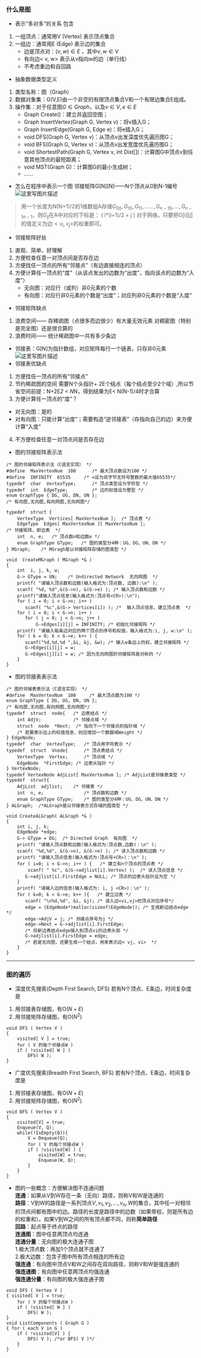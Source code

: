 ### 什么是图
- 表示“多对多”的关系
包含
1. 一组顶点：通常用V (Vertex) 表示顶点集合
2. 一组边：通常用E (Edge) 表示边的集合
   - 边是顶点对：$(v, w) \in E$ ，其中$v, w \in V$
   - 有向边< v, w> 表示从v指向w的边（单行线）
   - 不考虑重边和自回路
- 抽象数据类型定义
1. 类型名称：图（Graph）
2. 数据对象集：G(V,E)由一个非空的有限顶点集合V和一个有限边集合E组成。
3. 操作集：对于任意图$G \in Graph$，以及$v \in V, e \in E$
    - Graph Create()：建立并返回空图；
    - Graph InsertVertex(Graph G, Vertex v)：将v插入G；
    - Graph InsertEdge(Graph G, Edge e)：将e插入G；
    - void DFS(Graph G, Vertex v)：从顶点v出发深度优先遍历图G；
    - void BFS(Graph G, Vertex v)：从顶点v出发宽度优先遍历图G；
    - void ShortestPath(Graph G, Vertex v, int Dist[])：计算图G中顶点v到任意其他顶点的最短距离；
    - void MST(Graph G)：计算图G的最小生成树；
    -  ……
- 怎么在程序中表示一个图
邻接矩阵G[N][N]——N个顶点从0到N-1编号
![这里写图片描述](https://img-blog.csdn.net/20180429160047203?watermark/2/text/aHR0cHM6Ly9ibG9nLmNzZG4ubmV0L2J1Y3RfemM=/font/5a6L5L2T/fontsize/400/fill/I0JBQkFCMA==/dissolve/70)

> 用一个长度为N(N+1)/2的1维数组A存储${G_{00},G_{10},G_{11},……,G_{n-1 0},…,G_{n-1 n-1}}$，则$G_{ij}$在A中对应的下标是：
( i*(i+1)/2 + j )
对于网络，只要把G[i][j]的值定义为边$<v_i,v_j>$的权重即可。

- 邻接矩阵好处
1. 直观、简单、好理解
2. 方便检查任意一对顶点间是否存在边
3. 方便找任一顶点的所有“邻接点”（有边直接相连的顶点）
4. 方便计算任一顶点的“度”（从该点发出的边数为“出度”，指向该点的边数为“入度”）
      - 无向图：对应行（或列）非0元素的个数
      - 有向图：对应行非0元素的个数是“出度”；对应列非0元素的个数是“入度”
- 邻接矩阵缺点
1. 浪费空间—— 存稀疏图（点很多而边很少）有大量无效元素
 对稠密图（特别是完全图）还是很合算的
2. 浪费时间—— 统计稀疏图中一共有多少条边
- 邻接表：G[N]为指针数组，对应矩阵每行一个链表，只存非0元素
![这里写图片描述](https://img-blog.csdn.net/20180429160717920?watermark/2/text/aHR0cHM6Ly9ibG9nLmNzZG4ubmV0L2J1Y3RfemM=/font/5a6L5L2T/fontsize/400/fill/I0JBQkFCMA==/dissolve/70)
- 邻接表优缺点
1. 方便找任一顶点的所有“邻接点”
2. 节约稀疏图的空间
  需要N个头指针+ 2E个结点（每个结点至少2个域）,所以节省空间前提：N+2E*2 < N*N，得到结果为E< N(N-1)/4时才合算
3. 方便计算任一顶点的“度”？
  - 对无向图：是的
  - 对有向图：只能计算“出度”；需要构造“逆邻接表”（存指向自己的边）来方便计算“入度”
4. 不方便检查任意一对顶点间是否存在边
- 图的邻接矩阵表示法

```
/* 图的邻接矩阵表示法（C语言实现） */
#define  MaxVertexNum  100      /* 最大顶点数设为100 */
#define  INFINITY  65535     /* ∞设为双字节无符号整数的最大值65535*/
typedef  char  VertexType;      /* 顶点类型设为字符型 */
typedef  int  EdgeType;         /* 边的权值设为整型 */
enum GraphType { DG, UG, DN, UN };  
/* 有向图,无向图,有向网图,无向网图*/
  
typedef  struct {
    VertexType  Vertices[ MaxVertexNum ];  /* 顶点表 */
    EdgeType  Edges[ MaxVertexNum ][ MaxVertexNum ]; 
/* 邻接矩阵，即边表  */
    int  n, e;   /* 顶点数n和边数e */
    enum GraphType GType;   /* 图的类型分4种：UG、DG、UN、DN */
} MGraph;    /* MGragh是以邻接矩阵存储的图类型 */
  
void  CreateMGraph ( MGraph *G )
{  
    int  i, j, k, w;
    G-> GType = UN;    /* Undirected Network  无向网图  */
    printf( "请输入顶点数和边数(输入格式为:顶点数, 边数):\n" );
    scanf( "%d, %d",&(G->n), &(G->e) ); /* 输入顶点数和边数 */
    printf("请输入顶点信息(输入格式为:顶点号<CR>):\n");
    for ( i = 0; i < G->n; i++ ) 
       scanf( "%c",&(G-> Vertices[i]) ); /*  输入顶点信息，建立顶点表  */
    for ( i = 0; i < G->n; i++ )
       for ( j = 0; j < G->n; j++ )  
           G->Edges[i][j] = INFINITY; /* 初始化邻接矩阵 */
    printf( "请输入每条边对应的两个顶点的序号和权值，输入格式为:i, j, w:\n" );
    for ( k = 0; k < G->e; k++ ) {
       scanf("%d,%d,%d ",&i, &j, &w); /* 输入e条边上的权，建立邻接矩阵 */
       G->Edges[i][j] = w; 
       G->Edges[j][i] = w; /* 因为无向网图的邻接矩阵是对称的 */
    }
}
```
- 图的邻接表表示法

```
/* 图的邻接表表示法（C语言实现） */
#define  MaxVertexNum  100     /* 最大顶点数为100 */
enum GraphType { DG, UG, DN, UN }; 
/* 有向图,无向图,有向网图,无向网图*/
typedef  struct  node{   /* 边表结点 */
    int AdjV;            /* 邻接点域 */
    struct  node  *Next;  /* 指向下一个邻接点的指针域 */
    /* 若要表示边上的权值信息，则应增加一个数据域Weight */
} EdgeNode;
typedef  char  VertexType;   /* 顶点用字符表示 */
typedef  struct  Vnode{      /* 顶点表结点 */
    VertexType  Vertex;      /* 顶点域 */
    EdgeNode  *FirstEdge; /* 边表头指针 */
} VertexNode; 
typedef VertexNode AdjList[ MaxVertexNum ]; /* AdjList是邻接表类型 */
typedef  struct{  
    AdjList  adjlist;    /* 邻接表 */
    int  n, e;               /* 顶点数和边数 */
    enum GraphType GType;    /* 图的类型分4种：UG、DG、UN、DN */
} ALGraph;  /*ALGraph是以邻接表方式存储的图类型 */
  
void CreateALGraph( ALGraph *G )
{
    int i, j, k;
    EdgeNode *edge;
    G-> GType = DG;  /* Directed Graph  有向图  */
    printf( "请输入顶点数和边数(输入格式为:顶点数,边数)：\n" );
    scanf( "%d,%d", &(G->n), &(G->e) ); /* 读入顶点数和边数 */ 
    printf( "请输入顶点信息(输入格式为:顶点号<CR>)：\n" );
    for ( i=0; i < G->n; i++ ) {   /* 建立有n个顶点的顶点表 */
        scanf( " %c", &(G->adjlist[i].Vertex) );  /* 读入顶点信息 */
       G->adjlist[i].FirstEdge = NULL; /* 顶点的边表头指针设为空 */
    }
    printf( "请输入边的信息(输入格式为: i, j <CR>)：\n" );
    for ( k=0; k < G->e; k++ ){   /* 建立边表 */
       scanf( "\n%d,%d", &i, &j); /* 读入边<vi,vj>的顶点对应序号*/
       edge = (EdgeNode*)malloc(sizeof(EdgeNode)); /* 生成新边结点edge */
       edge->AdjV = j; /* 邻接点序号为j */
       edge->Next = G->adjlist[i].FirstEdge;
       /* 将新边表结点edge插入到顶点vi的边表头部 */
       G->adjlist[i].FirstEdge = edge;
       /* 若是无向图，还要生成一个结点，用来表示边< vj, vi>  */
    }
}
```

---
### 图的遍历
- 深度优先搜索(Depth First Search, DFS)
若有N个顶点、E条边，时间复杂度是
1. 用邻接表存储图，有O($N+E$)
2. 用邻接矩阵存储图，有O($N^2$)

```
void DFS ( Vertex V )
{ 
	visited[ V ] = true;
	for ( V 的每个邻接点W )
	if ( !visited[ W ] )
		DFS( W );
}
```
- 广度优先搜索(Breadth First Search, BFS)
若有N个顶点、E条边，时间复杂度是
1. 用邻接表存储图，有O($N+E$)
2. 用邻接矩阵存储图，有O($N^2$)

```
void BFS ( Vertex V )
{ 
	visited[V] = true;
	Enqueue(V, Q);
	while(!IsEmpty(Q)){
		V = Dequeue(Q);
		for ( V 的每个邻接点W )
		if ( !visited[W] ) {
			visited[W] = true;
			Enqueue(W, Q);
		}
	}
}
```
- 图的一些概念：方便解决图不连通问题   
**连通**：如果从V到W存在一条（无向）路径，则称V和W是连通的  
**路径**：V到W的路径是一系列顶点${V, v_1, v_2, …,v_n, W}$的集合，其中任一对相邻的顶点间都有图中的边。路径的长度是路径中的边数（如果带权，则是所有边的权重和）。如果V到W之间的所有顶点都不同，则称**简单路径**  
**回路**：起点等于终点的路径  
**连通图**：图中任意两顶点均连通   
**连通分量**：无向图的极大连通子图  
      1.极大顶点数：再加1个顶点就不连通了  
      2.极大边数：包含子图中所有顶点相连的所有边  
**强连通**：有向图中顶点V和W之间存在双向路径，则称V和W是强连通的  
**强连通图**：有向图中任意两顶点均强连通  
**强连通分量**：有向图的极大强连通子图  

```
void DFS ( Vertex V )
{ visited[ V ] = true;
	for ( V 的每个邻接点W )
	if ( !visited[ W ] )
		DFS( W );
}
void ListComponents ( Graph G )
{ for ( each V in G )
	if ( !visited[V] ) {
		DFS( V ); /*or BFS( V )*/
	}
}
```
